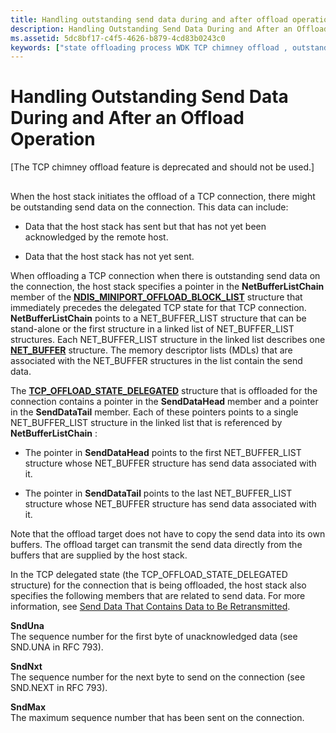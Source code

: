 ```yaml
---
title: Handling outstanding send data during and after offload operation
description: Handling Outstanding Send Data During and After an Offload Operation
ms.assetid: 5dc8bf17-c4f5-4626-b879-4cd83b0243c0
keywords: ["state offloading process WDK TCP chimney offload , outstanding send data", "offloading state process WDK TCP chimney offload , outstanding send data", "outstanding send data WDK TCP chimney offload", "send data outstanding WDK TCP chimney offload"]
---
```


# Handling Outstanding Send Data During and After an Offload Operation


\[The TCP chimney offload feature is deprecated and should not be used.\]

## <a href="" id="ddk-handling-outstanding-send-data-during-and-after-an-offload-operati"></a>


When the host stack initiates the offload of a TCP connection, there might be outstanding send data on the connection. This data can include:

-   Data that the host stack has sent but that has not yet been acknowledged by the remote host.

-   Data that the host stack has not yet sent.

When offloading a TCP connection when there is outstanding send data on the connection, the host stack specifies a pointer in the **NetBufferListChain** member of the [**NDIS\_MINIPORT\_OFFLOAD\_BLOCK\_LIST**](https://msdn.microsoft.com/library/windows/hardware/ff566469) structure that immediately precedes the delegated TCP state for that TCP connection. **NetBufferListChain** points to a NET\_BUFFER\_LIST structure that can be stand-alone or the first structure in a linked list of NET\_BUFFER\_LIST structures. Each NET\_BUFFER\_LIST structure in the linked list describes one [**NET\_BUFFER**](https://msdn.microsoft.com/library/windows/hardware/ff568376) structure. The memory descriptor lists (MDLs) that are associated with the NET\_BUFFER structures in the list contain the send data.

The [**TCP\_OFFLOAD\_STATE\_DELEGATED**](https://msdn.microsoft.com/library/windows/hardware/ff570939) structure that is offloaded for the connection contains a pointer in the **SendDataHead** member and a pointer in the **SendDataTail** member. Each of these pointers points to a single NET\_BUFFER\_LIST structure in the linked list that is referenced by **NetBufferListChain** :

-   The pointer in **SendDataHead** points to the first NET\_BUFFER\_LIST structure whose NET\_BUFFER structure has send data associated with it.

-   The pointer in **SendDataTail** points to the last NET\_BUFFER\_LIST structure whose NET\_BUFFER structure has send data associated with it.

Note that the offload target does not have to copy the send data into its own buffers. The offload target can transmit the send data directly from the buffers that are supplied by the host stack.

In the TCP delegated state (the TCP\_OFFLOAD\_STATE\_DELEGATED structure) for the connection that is being offloaded, the host stack also specifies the following members that are related to send data. For more information, see [Send Data That Contains Data to Be Retransmitted](send-data-that-contains-data-to-be-retransmitted.md).

<a href="" id="snduna"></a>**SndUna**  
The sequence number for the first byte of unacknowledged data (see SND.UNA in RFC 793).

<a href="" id="sndnxt"></a>**SndNxt**  
The sequence number for the next byte to send on the connection (see SND.NEXT in RFC 793).

<a href="" id="sndmax"></a>**SndMax**  
The maximum sequence number that has been sent on the connection.

 

 






